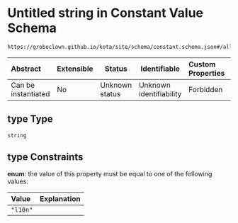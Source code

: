 # Untitled string in Constant Value Schema

```txt
https://groboclown.github.io/kota/site/schema/constant.schema.json#/allOf/1/oneOf/2/properties/type
```




| Abstract            | Extensible | Status         | Identifiable            | Custom Properties | Additional Properties | Access Restrictions | Defined In                                                                                     |
| :------------------ | ---------- | -------------- | ----------------------- | :---------------- | --------------------- | ------------------- | ---------------------------------------------------------------------------------------------- |
| Can be instantiated | No         | Unknown status | Unknown identifiability | Forbidden         | Allowed               | none                | [constant.schema.json\*](../../../../docs/bin/out/constant.schema.json "open original schema") |

## type Type

`string`

## type Constraints

**enum**: the value of this property must be equal to one of the following values:

| Value    | Explanation |
| :------- | ----------- |
| `"l10n"` |             |
